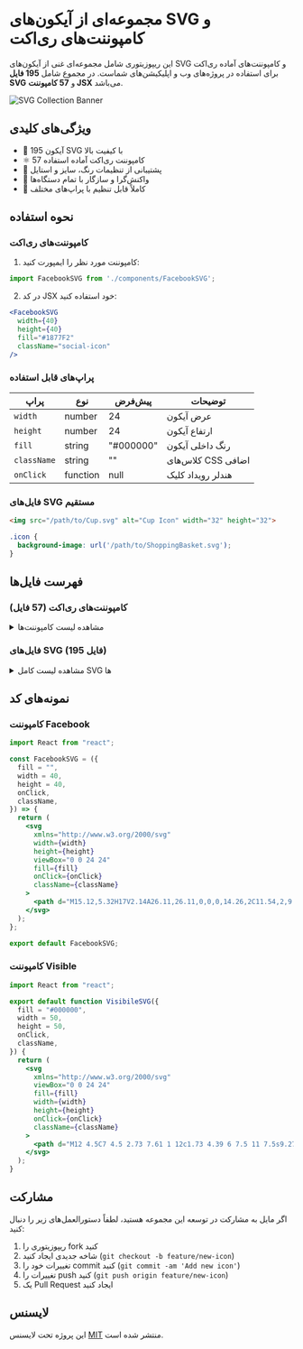 # مجموعه‌ای از آیکون‌های SVG و کامپوننت‌های ری‌اکت

این ریپوزیتوری شامل مجموعه‌ای غنی از آیکون‌های SVG و کامپوننت‌های آماده ری‌اکت برای استفاده در پروژه‌های وب و اپلیکیشن‌های شماست. در مجموع شامل **195 فایل SVG** و **57 کامپوننت JSX** می‌باشد.

![SVG Collection Banner](https://via.placeholder.com/1200x400/4A154B/FFFFFF?text=SVG+Collection)

## ویژگی‌های کلیدی

- 🎨 195 آیکون SVG با کیفیت بالا
- ⚛️ 57 کامپوننت ری‌اکت آماده استفاده
- 🌈 پشتیبانی از تنظیمات رنگ، سایز و استایل
- 📱 واکنش‌گرا و سازگار با تمام دستگاه‌ها
- 🔧 کاملاً قابل تنظیم با پراپ‌های مختلف

## نحوه استفاده

### کامپوننت‌های ری‌اکت

1. کامپوننت مورد نظر را ایمپورت کنید:
```jsx
import FacebookSVG from './components/FacebookSVG';
```

2. در کد JSX خود استفاده کنید:
```jsx
<FacebookSVG 
  width={40} 
  height={40} 
  fill="#1877F2" 
  className="social-icon"
/>
```

### پراپ‌های قابل استفاده

| پراپ | نوع | پیش‌فرض | توضیحات |
|------|------|---------|----------|
| `width` | number | 24 | عرض آیکون |
| `height` | number | 24 | ارتفاع آیکون |
| `fill` | string | "#000000" | رنگ داخلی آیکون |
| `className` | string | "" | کلاس‌های CSS اضافی |
| `onClick` | function | null | هندلر رویداد کلیک |

### فایل‌های SVG مستقیم

```html
<img src="/path/to/Cup.svg" alt="Cup Icon" width="32" height="32">
```

```css
.icon {
  background-image: url('/path/to/ShoppingBasket.svg');
}
```

## فهرست فایل‌ها

### کامپوننت‌های ری‌اکت (57 فایل)

<details>
<summary>مشاهده لیست کامپوننت‌ها</summary>

| نام فایل | دسته‌بندی |
|----------|-----------|
| `AdminSVG.jsx` | مدیریت |
| `Basket2SVG.jsx` | تجارت |
| `Basket3SVG.jsx` | تجارت |
| `BasketSVG.jsx` | تجارت |
| `BehanceSVG.jsx` | شبکه‌های اجتماعی |
| `BookFill3DSVG.jsx` | آموزش |
| `BookOutlineSVG.jsx` | آموزش |
| `CartYellowSVG.jsx` | تجارت |
| `ChartbarSVG.jsx` | تجزیه و تحلیل |
| `ClipBoardSVG.jsx` | اسناد |
| `ClockSVG.jsx` | زمان |
| `CloseSVG.jsx` | رابط کاربری |
| `ComputerCodeSVG.jsx` | توسعه |
| `DarkModeSVG.jsx` | تنظیمات |
| `DeleteSVG.jsx` | رابط کاربری |
| `DevelopmentSVG.jsx` | توسعه |
| `DiamondShapeCardSVG.jsx` | رابط کاربری |
| `DiamondShapeSVG.jsx` | رابط کاربری |
| `DribbbleSVG.jsx` | شبکه‌های اجتماعی |
| `FacebookSVG.jsx` | شبکه‌های اجتماعی |
| `HistorySVG.jsx` | زمان |
| `InstagramSVG.jsx` | شبکه‌های اجتماعی |
| `InterfaceSVG.jsx` | رابط کاربری |
| `LanguageSVG.jsx` | تنظیمات |
| `LaptopcodeSVG.jsx` | توسعه |
| `LightMode.jsx` | تنظیمات |
| `LightModeSVG.jsx` | تنظیمات |
| `MapSVG.jsx` | مکان‌یابی |
| `MapgallerySVG.jsx` | مکان‌یابی |
| `MohammadIkoSVG.jsx` | لوگو |
| `MoneyBagSVG.jsx` | مالی |
| `MoneySVG.jsx` | مالی |
| `MotionSVG.jsx` | انیمیشن |
| `NotificationsSVG.jsx` | اعلانات |
| `PazzaleSVG.jsx` | رابط کاربری |
| `PinSVG.jsx` | مکان‌یابی |
| `PinterestSVG.jsx` | شبکه‌های اجتماعی |
| `PythonOutline2SVG.jsx` | توسعه |
| `PythonOutlineSVG.jsx` | توسعه |
| `SabzlearnLogoSVG.jsx` | لوگو |
| `SecuritySVG.jsx` | امنیت |
| `SeoSVG.jsx` | سئو |
| `SettingsSVG.jsx` | تنظیمات |
| `SkypeSVG.jsx` | ارتباطات |
| `StarSVG.jsx` | رابط کاربری |
| `TelegramSVG.jsx` | ارتباطات |
| `TickSVG.jsx` | رابط کاربری |
| `TrashSVG.jsx` | رابط کاربری |
| `TwitterSVG.jsx` | شبکه‌های اجتماعی |
| `UserSVG.jsx` | کاربران |
| `UsergraduateSVG.jsx` | آموزش |
| `UsersSVG.jsx` | کاربران |
| `UxDesignSVG.jsx` | طراحی |
| `VisibilitySVG.jsx` | رابط کاربری |
| `WaveShapeSVG.jsx` | رابط کاربری |
| `WebDesignSVG.jsx` | طراحی |

</details>

### فایل‌های SVG (195 فایل)

<details>
<summary>مشاهده لیست کامل SVG ها</summary>

- Cup.svg
- Download-Done.svg
- Download.svg
- Facebook2.svg
- IKO.svg
- IceCream.svg
- Messenger.svg
- Mohammad.svg
- MohammadIko.svg
- Nav-Burger.svg
- OGGTA.svg
- ServingPlate.svg
- ShoppingBasket.svg
- Step-Into.svg
- Twitter.svg
- about_us.svg
- achar.svg
- admin.svg
- alarm.svg
- analys.svg
- analysis.svg
- analytics.svg
- apple.svg
- arrow-down.svg
- arrow-left-liner.svg
- arrow-left-purple.svg
- arrow-left.svg
- arrow-right-double.svg
- arrow-right-liner.svg
- arrow-right.svg
- arrow-top-orange.svg
- bag-suitcase.svg
- basket-2px.svg
- basket-fill.svg
- basket-outline.svg
- basket.svg
- basket2.svg
- behance.svg
- border-house.svg
- car-Sendspeed.svg
- cart-yellow.svg
- cart.svg
- cart2.svg
- chartbar-icon.svg
- chartbar.svg
- checkmark-purple.svg
- clipboard.svg
- clock.svg
- close-blue.svg
- close.svg
- copyright.svg
- css.svg
- dark-mode.svg
- delete.svg
- destination.svg
- development-svg.svg
- development.svg
- diamond-shape-card.svg
- diamond-shape.svg
- discounts-basket.svg
- django.svg
- dollar-liner.svg
- dollar.svg
- done-colorful.svg
- done.svg
- dribbble.svg
- email.svg
- experience.svg
- facebook.svg
- feedback-person.svg
- feedback.svg
- fire.svg
- fish.svg
- flash-left.svg
- gmail.svg
- googlePlay.svg
- greenGTA.svg
- headset.svg
- heart.svg
- heart2.svg
- heart3.svg
- history-icon.svg
- history.svg
- home.svg
- html.svg
- instagram-blue.svg
- interface-svg.svg
- interface.svg
- javascript.svg
- javascript2.svg
- javascript3.svg
- javascript4.svg
- lamp.svg
- language-translate.svg
- language-translate2.svg
- language-translate3.svg
- language.svg
- language2.svg
- laptopCode.svg
- laptopcode-icon.svg
- layers.svg
- light-mode.svg
- location.svg
- logOut.svg
- magic.svg
- mail-open.svg
- mail.svg
- mail2.svg
- map-icon.svg
- map.svg
- mapgallery-icon.svg
- medal.svg
- message.svg
- minus.svg
- mobile-bars.svg
- mobile-menu.svg
- money-bag-black.svg
- money-bag.svg
- money.svg
- moon.svg
- motion-svg.svg
- mouse.svg
- nav-Burger2.svg
- nodeJS-without-js.svg
- nodeJS.svg
- notifications-colorful.svg
- notifications.svg
- off.svg
- paper.svg
- paperclip.svg
- phone.svg
- phone2.svg
- pin.svg
- pinterest.svg
- plus.svg
- point.svg
- product.svg
- profile-empty.svg
- python.svg
- quaver.svg
- react.svg
- reload.svg
- ru.svg
- search.svg
- send.svg
- seo-svg.svg
- seo.svg
- settings.svg
- shape.svg
- shape1.svg
- shape2.svg
- shape3.svg
- shape4.svg
- shape5.svg
- shape6.svg
- shape7.svg
- shop-Location.svg
- skype.svg
- snow.svg
- snow2.svg
- speed.svg
- store.svg
- sun.svg
- svg.svg
- tech.svg
- telegram-black.svg
- telegram-center-icon.svg
- telegram-white.svg
- telegram.svg
- tick.svg
- tick2.svg
- tickets.svg
- trash.svg
- truck.svg
- user-fill.svg
- user.svg
- user2.svg
- user3.svg
- usergraduate.svg
- users.svg
- uxdesign.svg
- visibile-off.svg
- visible.svg
- watch.svg
- webdesign.svg
- whatsapp-blue.svg
- whatsapp.svg
- whatsapp2.svg
- window.svg
- window2.svg
- windows.svg
- wrong-error-reports.svg
- youtube-fill.svg
- youtube-outline.svg
- youtube.svg

</details>

## نمونه‌های کد

### کامپوننت Facebook
```jsx
import React from "react";

const FacebookSVG = ({
  fill = "",
  width = 40,
  height = 40,
  onClick,
  className,
}) => {
  return (
    <svg
      xmlns="http://www.w3.org/2000/svg"
      width={width}
      height={height}
      viewBox="0 0 24 24"
      fill={fill}
      onClick={onClick}
      className={className}
    >
      <path d="M15.12,5.32H17V2.14A26.11,26.11,0,0,0,14.26,2C11.54,2,9.68,3.66,9.68,6.7V9.32H6.61v3.56H9.68V22h3.68V12.88h3.06l.46-3.56H13.36V7.05C13.36,6,13.64,5.32,15.12,5.32Z" />
    </svg>
  );
};

export default FacebookSVG;
```

### کامپوننت Visible
```jsx
import React from "react";

export default function VisibileSVG({
  fill = "#000000",
  width = 50,
  height = 50,
  onClick,
  className,
}) {
  return (
    <svg
      xmlns="http://www.w3.org/2000/svg"
      viewBox="0 0 24 24"
      fill={fill}
      width={width}
      height={height}
      onClick={onClick}
      className={className}
    >
      <path d="M12 4.5C7 4.5 2.73 7.61 1 12c1.73 4.39 6 7.5 11 7.5s9.27-3.11 11-7.5c-1.73-4.39-6-7.5-11-7.5zM12 17c-2.76 0-5-2.24-5-5s2.24-5 5-5 5 2.24 5 5-2.24 5-5 5zm0-8c-1.66 0-3 1.34-3 3s1.34 3 3 3 3-1.34 3-3-1.34-3-3-3z" />
    </svg>
  );
}
```

## مشارکت
اگر مایل به مشارکت در توسعه این مجموعه هستید، لطفاً دستورالعمل‌های زیر را دنبال کنید:

1. ریپوزیتوری را fork کنید
2. شاخه جدیدی ایجاد کنید (`git checkout -b feature/new-icon`)
3. تغییرات خود را commit کنید (`git commit -am 'Add new icon'`)
4. تغییرات را push کنید (`git push origin feature/new-icon`)
5. یک Pull Request ایجاد کنید

## لایسنس
این پروژه تحت لایسنس [MIT](LICENSE) منتشر شده است.